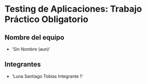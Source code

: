 # Testing de Aplicaciones: Trabajo Práctico Obligatorio
## Nombre del equipo
- 'Sin Nombre (aun)'
## Integrantes
- 'Luna Santiago Tobias Integrante 1'